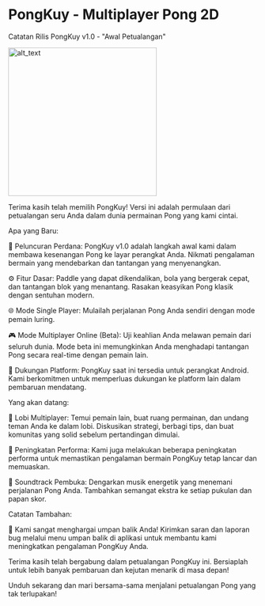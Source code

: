 # PongKuy - Multiplayer Pong 2D
Catatan Rilis PongKuy v1.0 - "Awal Petualangan"

[<img alt="alt_text" width="300" src="https://user-images.githubusercontent.com/12116766/195317526-bfaf2f3e-2968-43cf-8df8-6ebdc86df4f0.png" />](https://play.google.com/store/apps/developer?id=Arksana+Studio)

Terima kasih telah memilih PongKuy! Versi ini adalah permulaan dari petualangan seru Anda dalam dunia permainan Pong yang kami cintai.

Apa yang Baru:

🚀 Peluncuran Perdana: PongKuy v1.0 adalah langkah awal kami dalam membawa kesenangan Pong ke layar perangkat Anda. Nikmati pengalaman bermain yang mendebarkan dan tantangan yang menyenangkan.

⚙️ Fitur Dasar: Paddle yang dapat dikendalikan, bola yang bergerak cepat, dan tantangan blok yang menantang. Rasakan keasyikan Pong klasik dengan sentuhan modern.

🌐 Mode Single Player: Mulailah perjalanan Pong Anda sendiri dengan mode pemain luring.

🎮 Mode Multiplayer Online (Beta): Uji keahlian Anda melawan pemain dari seluruh dunia. Mode beta ini memungkinkan Anda menghadapi tantangan Pong secara real-time dengan pemain lain.

📱 Dukungan Platform: PongKuy saat ini tersedia untuk perangkat Android. Kami berkomitmen untuk memperluas dukungan ke platform lain dalam pembaruan mendatang.

Yang akan datang:

🚪 Lobi Multiplayer: Temui pemain lain, buat ruang permainan, dan undang teman Anda ke dalam lobi. Diskusikan strategi, berbagi tips, dan buat komunitas yang solid sebelum pertandingan dimulai.

🔄 Peningkatan Performa: Kami juga melakukan beberapa peningkatan performa untuk memastikan pengalaman bermain PongKuy tetap lancar dan memuaskan.

🎵 Soundtrack Pembuka: Dengarkan musik energetik yang menemani perjalanan Pong Anda. Tambahkan semangat ekstra ke setiap pukulan dan papan skor.


Catatan Tambahan:

📢 Kami sangat menghargai umpan balik Anda! Kirimkan saran dan laporan bug melalui menu umpan balik di aplikasi untuk membantu kami meningkatkan pengalaman PongKuy Anda.

Terima kasih telah bergabung dalam petualangan PongKuy ini. Bersiaplah untuk lebih banyak pembaruan dan kejutan menarik di masa depan!

Unduh sekarang dan mari bersama-sama menjalani petualangan Pong yang tak terlupakan!
